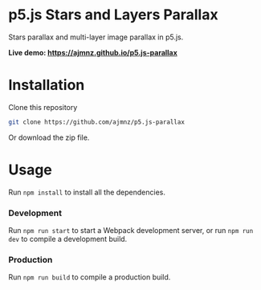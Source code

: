 # p5.js Stars and Layers Parallax
Stars parallax and multi-layer image parallax in p5.js.

**Live demo: https://ajmnz.github.io/p5.js-parallax**

# Installation
Clone this repository

```bash
git clone https://github.com/ajmnz/p5.js-parallax
```

Or download the zip file.

# Usage
Run `npm install` to install all the dependencies.

### Development
Run `npm run start` to start a Webpack development server, or run
`npm run dev` to compile a development build.

### Production
Run `npm run build` to compile a production build.
